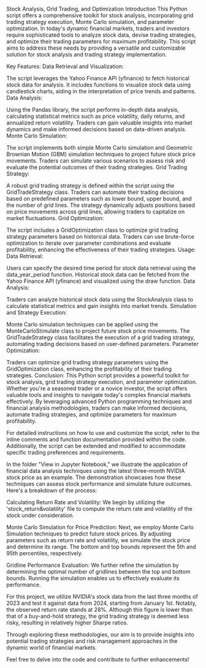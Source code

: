 Stock Analysis, Grid Trading, and Optimization
Introduction
This Python script offers a comprehensive toolkit for stock analysis, incorporating grid trading strategy execution, Monte Carlo simulation, and parameter optimization. In today's dynamic financial markets, traders and investors require sophisticated tools to analyze stock data, devise trading strategies, and optimize their trading parameters for maximum profitability. This script aims to address these needs by providing a versatile and customizable solution for stock analysis and trading strategy implementation.

Key Features:
Data Retrieval and Visualization:

The script leverages the Yahoo Finance API (yfinance) to fetch historical stock data for analysis.
It includes functions to visualize stock data using candlestick charts, aiding in the interpretation of price trends and patterns.
Data Analysis:

Using the Pandas library, the script performs in-depth data analysis, calculating statistical metrics such as price volatility, daily returns, and annualized return volatility.
Traders can gain valuable insights into market dynamics and make informed decisions based on data-driven analysis.
Monte Carlo Simulation:

The script implements both simple Monte Carlo simulation and Geometric Brownian Motion (GBM) simulation techniques to project future stock price movements.
Traders can simulate various scenarios to assess risk and evaluate the potential outcomes of their trading strategies.
Grid Trading Strategy:

A robust grid trading strategy is defined within the script using the GridTradeStrategy class.
Traders can automate their trading decisions based on predefined parameters such as lower bound, upper bound, and the number of grid lines.
The strategy dynamically adjusts positions based on price movements across grid lines, allowing traders to capitalize on market fluctuations.
Grid Optimization:

The script includes a GridOptimization class to optimize grid trading strategy parameters based on historical data.
Traders can use brute-force optimization to iterate over parameter combinations and evaluate profitability, enhancing the effectiveness of their trading strategies.
Usage:
Data Retrieval:

Users can specify the desired time period for stock data retrieval using the data_year_period function.
Historical stock data can be fetched from the Yahoo Finance API (yfinance) and visualized using the draw function.
Data Analysis:

Traders can analyze historical stock data using the StockAnalysis class to calculate statistical metrics and gain insights into market trends.
Simulation and Strategy Execution:

Monte Carlo simulation techniques can be applied using the MonteCarloStimulate class to project future stock price movements.
The GridTradeStrategy class facilitates the execution of a grid trading strategy, automating trading decisions based on user-defined parameters.
Parameter Optimization:

Traders can optimize grid trading strategy parameters using the GridOptimization class, enhancing the profitability of their trading strategies.
Conclusion:
This Python script provides a powerful toolkit for stock analysis, grid trading strategy execution, and parameter optimization. Whether you're a seasoned trader or a novice investor, the script offers valuable tools and insights to navigate today's complex financial markets effectively. By leveraging advanced Python programming techniques and financial analysis methodologies, traders can make informed decisions, automate trading strategies, and optimize parameters for maximum profitability.

For detailed instructions on how to use and customize the script, refer to the inline comments and function documentation provided within the code. Additionally, the script can be extended and modified to accommodate specific trading preferences and requirements.
 
 
 
In the folder "View in Jupyter Notebook," we illustrate the application of financial data analysis techniques using the latest three-month NVIDIA stock price as an example. The demonstration showcases how these techniques can assess stock performance and simulate future outcomes. Here's a breakdown of the process:

Calculating Return Rate and Volatility:
We begin by utilizing the 'stock_return&volatility' file to compute the return rate and volatility of the stock under consideration.

Monte Carlo Simulation for Price Prediction:
Next, we employ Monte Carlo Simulation techniques to predict future stock prices. By adjusting parameters such as return rate and volatility, we simulate the stock price and determine its range. The bottom and top bounds represent the 5th and 95th percentiles, respectively.

Gridline Performance Evaluation:
We further refine the simulation by determining the optimal number of gridlines between the top and bottom bounds. Running the simulation enables us to effectively evaluate its performance.

For this project, we utilize NVIDIA's stock data from the last three months of 2023 and test it against data from 2024, starting from January 1st. Notably, the observed return rate stands at 28%. Although this figure is lower than that of a buy-and-hold strategy, the grid trading strategy is deemed less risky, resulting in relatively higher Sharpe ratios.

Through exploring these methodologies, our aim is to provide insights into potential trading strategies and risk management approaches in the dynamic world of financial markets.

Feel free to delve into the code and contribute to further enhancements!
